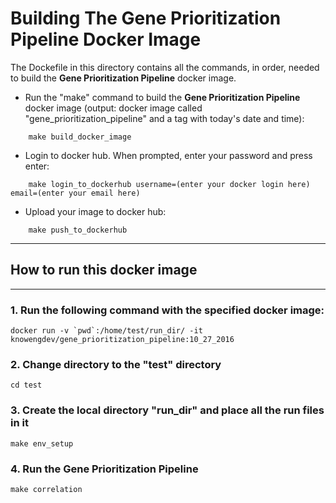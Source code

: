 # Building The Gene Prioritization Pipeline Docker Image
The Dockefile in this directory contains all the commands, in order, needed to build the **Gene Prioritization Pipeline** docker image.


* Run the "make" command to build the **Gene Prioritization Pipeline** docker image (output: docker image called "gene_prioritization_pipeline" and a tag with today's date and time):
```
    make build_docker_image
```

* Login to docker hub. When prompted, enter your password and press enter:
```
    make login_to_dockerhub username=(enter your docker login here) email=(enter your email here)
```

* Upload your image to docker hub:
```
    make push_to_dockerhub
```

* * * 
## How to run this docker image
* * * 

### 1. Run the following command with the specified docker image:
```
docker run -v `pwd`:/home/test/run_dir/ -it knowengdev/gene_prioritization_pipeline:10_27_2016 
```

### 2. Change directory to the "test" directory
```
cd test
```

### 3. Create the local directory "run_dir" and place all the run files in it
```
make env_setup
```

### 4. Run the Gene Prioritization Pipeline
```
make correlation
```
